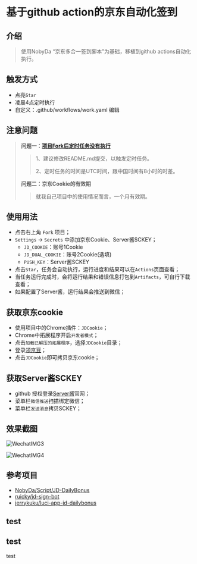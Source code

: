 # 基于github action的京东自动化签到

## 介绍

> 使用NobyDa “京东多合一签到脚本”为基础，移植到github actions自动化执行。


## 触发方式
* 点亮`Star`
* 凌晨4点定时执行
*  自定义：.github/workflows/work.yaml 编辑

## 注意问题

> **问题一：[项目Fork后定时任务没有执行](https://github.com/ZHDeveloper/JD_Sign_Action/issues/3)**
> 
>>1、建议修改README.md提交，以触发定时任务。
>>
>>2、定时任务的时间是UTC时间，跟中国时间有8小时的时差。
> 
>  **问题二：京东Cookie的有效期**
> 
> >就我自己项目中的使用情况而言，一个月有效期。



## 使用用法
* 点击右上角 `Fork` 项目；
* `Settings` -> `Secrets` 中添加京东Cookie、Server酱SCKEY；
	- `JD_COOKIE`：账号1Cookie
	- `JD_DUAL_COOKIE`：账号2Cookie(选填)
	- `PUSH_KEY`：Server酱SCKEY
* 点击`Star`，任务会自动执行，运行进度和结果可以在`Actions`页面查看；
* 当任务运行完成时，会将运行结果和错误信息打包到`Artifacts`，可自行下载查看；
* 如果配置了Server酱，运行结果会推送到微信；

## 获取京东cookie

* 使用项目中的Chrome插件：`JDCookie`；
* Chrome中拓展程序开启`开发者模式`；
* 点击`加载已解压的拓展程序`，选择`JDCookie`目录；
* 登录[领京豆](https://bean.m.jd.com/)；
* 点击`JDCookie`即可拷贝京东cookie；

## 获取Server酱SCKEY

* github 授权登录[Server酱](http://sc.ftqq.com/3.version)官网；
* 菜单栏`微信推送`扫描绑定微信；
* 菜单栏`发送消息`拷贝SCKEY；



## 效果截图

![WechatIMG3](./images/WechatIMG3.jpeg)

![WechatIMG4](./images/WechatIMG4.jpeg)


## 参考项目
* [NobyDa/Script/JD-DailyBonus](https://github.com/NobyDa/Script/blob/master/JD-DailyBonus/JD_DailyBonus.js)
* [ruicky/jd-sign-bot](https://github.com/ruicky/jd_sign_bot)
* [jerrykuku/luci-app-jd-dailybonus](https://github.com/jerrykuku/luci-app-jd-dailybonus)

## test
## test

test

